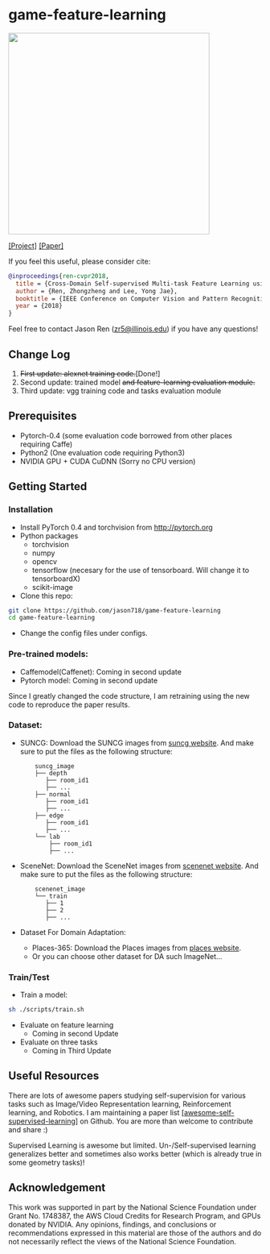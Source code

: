 # game-feature-learning

<img src="https://jason718.github.io/project/cvpr18/files/archi.png" width="400"/>

[[Project]](https://https://jason718.github.io/project/cvpr18/main.html) [[Paper]](https://jason718.github.io/project/cvpr18/files/cvpr18_jason_camera_ready.pdf) 

If you feel this useful, please consider cite:
```bibtex
@inproceedings{ren-cvpr2018,
  title = {Cross-Domain Self-supervised Multi-task Feature Learning using Synthetic Imagery},
  author = {Ren, Zhongzheng and Lee, Yong Jae},
  booktitle = {IEEE Conference on Computer Vision and Pattern Recognition (CVPR)},
  year = {2018}
}
```
Feel free to contact Jason Ren (zr5@illinois.edu) if you have any questions!

## Change Log
1. ~~First update: alexnet training code.~~[Done!]
2. Second update: trained model ~~and feature-learning evaluation module.~~
3. Third update: vgg training code and tasks evaluation module


## Prerequisites
- Pytorch-0.4 (some evaluation code borrowed from other places requiring Caffe)
- Python2 (One evaluation code requiring Python3)
- NVIDIA GPU + CUDA CuDNN (Sorry no CPU version)

## Getting Started
### Installation
- Install PyTorch 0.4 and torchvision from http://pytorch.org
- Python packages
    - torchvision
    - numpy
    - opencv
    - tensorflow (necesary for the use of tensorboard. Will change it to tensorboardX)
    - scikit-image
- Clone this repo:
```bash
git clone https://github.com/jason718/game-feature-learning
cd game-feature-learning
```
- Change the config files under configs.

### Pre-trained models:
- Caffemodel(Caffenet): Coming in second update
- Pytorch model: Coming in second update

Since I greatly changed the code structure, I am retraining using the new code to reproduce the paper results.

### Dataset:
   - SUNCG: Download the SUNCG images from [suncg website](http://suncg.cs.princeton.edu/).
        And make sure to put the files as the following structure:
        ```
            suncg_image
            ├── depth
               ├── room_id1
               ├── ...
            ├── normal
               ├── room_id1
               ├── ...
            ├── edge
               ├── room_id1
               ├── ...
            └── lab
                ├── room_id1
                ├── ...
        ```

   - SceneNet: Download the SceneNet images from [scenenet website](https://robotvault.bitbucket.io/scenenet-rgbd.html).
         And make sure to put the files as the following structure:
        ```
            scenenet_image
            └── train
               ├── 1
               ├── 2
               ├── ...
        ```
- Dataset For Domain Adaptation:
    - Places-365: Download the Places images from [places website](http://places2.csail.mit.edu/).
    - Or you can choose other dataset for DA such ImageNet...

### Train/Test
- Train a model:
```bash
sh ./scripts/train.sh
```
- Evaluate on feature learning
    - Coming in second Update
- Evaluate on three tasks
    - Coming in Third Update


## Useful Resources
There are lots of awesome papers studying self-supervision for various tasks such as Image/Video Representation learning,
Reinforcement learning, and Robotics. I am maintaining a paper list [[awesome-self-supervised-learning]](https://github.com/jason718/awesome-self-supervised-learning) on Github. You are more than welcome to contribute and share :) 

Supervised Learning is awesome but limited. Un-/Self-supervised learning generalizes better and sometimes 
also works better (which is already true in some geometry tasks)!

## Acknowledgement
This work was supported in part by the National Science Foundation under Grant No. 1748387, the AWS Cloud Credits for Research Program, and GPUs donated by NVIDIA. Any opinions, findings, and conclusions or recommendations expressed in this material are those of the authors and do not necessarily reflect the views of the National Science Foundation.
